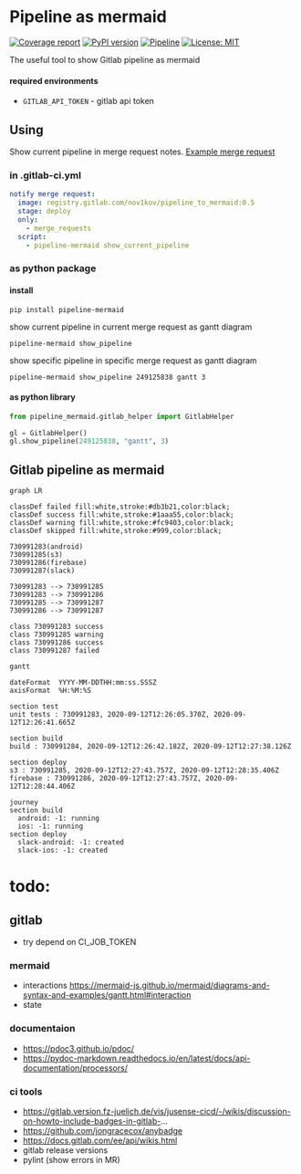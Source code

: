 # Pipeline as mermaid

[![Coverage report](https://gitlab.com/Nov1kov/pipeline_to_mermaid/badges/master/coverage.svg)](https://nov1kov.gitlab.io/pipeline_to_mermaid/)
[![PyPI version](https://badge.fury.io/py/pipeline-mermaid.svg)](https://badge.fury.io/py/pipeline-mermaid)
[![Pipeline](https://gitlab.com/Nov1kov/pipeline_to_mermaid/badges/master/pipeline.svg)](https://gitlab.com/user/project/pipelines)
[![License: MIT](https://img.shields.io/badge/License-MIT-yellow.svg)](https://opensource.org/licenses/MIT)


The useful tool to show Gitlab pipeline as mermaid

#### required environments

- `GITLAB_API_TOKEN` - gitlab api token

## Using

Show current pipeline in merge request notes. [Example merge request](https://gitlab.com/Nov1kov/pipeline_to_mermaid/-/merge_requests/4)

### in .gitlab-ci.yml

```yml
notify merge request:
  image: registry.gitlab.com/nov1kov/pipeline_to_mermaid:0.5
  stage: deploy
  only:
    - merge_requests
  script:
    - pipeline-mermaid show_current_pipeline
```

### as python package

#### install
```commandline
pip install pipeline-mermaid
```

show current pipeline in current merge request as gantt diagram
```commandline
pipeline-mermaid show_pipeline
```

show specific pipeline in specific merge request as gantt diagram
```commandline
pipeline-mermaid show_pipeline 249125838 gantt 3 
```

#### as python library

````python
from pipeline_mermaid.gitlab_helper import GitlabHelper

gl = GitlabHelper()
gl.show_pipeline(249125838, "gantt", 3)
````

## Gitlab pipeline as mermaid

```mermaid
graph LR

classDef failed fill:white,stroke:#db3b21,color:black;
classDef success fill:white,stroke:#1aaa55,color:black;
classDef warning fill:white,stroke:#fc9403,color:black;
classDef skipped fill:white,stroke:#999,color:black;

730991283(android)
730991285(s3)
730991286(firebase)
730991287(slack)

730991283 --> 730991285
730991283 --> 730991286
730991285 --> 730991287
730991286 --> 730991287

class 730991283 success
class 730991285 warning
class 730991286 success
class 730991287 failed
```


```mermaid
gantt

dateFormat  YYYY-MM-DDTHH:mm:ss.SSSZ
axisFormat  %H:%M:%S

section test
unit tests : 730991283, 2020-09-12T12:26:05.370Z, 2020-09-12T12:26:41.665Z

section build
build : 730991284, 2020-09-12T12:26:42.182Z, 2020-09-12T12:27:38.126Z

section deploy
s3 : 730991285, 2020-09-12T12:27:43.757Z, 2020-09-12T12:28:35.406Z
firebase : 730991286, 2020-09-12T12:27:43.757Z, 2020-09-12T12:28:44.406Z
```

```mermaid
journey
section build
  android: -1: running
  ios: -1: running
section deploy
  slack-android: -1: created
  slack-ios: -1: created
```

# todo:

## gitlab 
- try depend on CI_JOB_TOKEN

### mermaid
- interactions https://mermaid-js.github.io/mermaid/diagrams-and-syntax-and-examples/gantt.html#interaction
- state

### documentaion
- https://pdoc3.github.io/pdoc/
- https://pydoc-markdown.readthedocs.io/en/latest/docs/api-documentation/processors/

### ci tools
- https://gitlab.version.fz-juelich.de/vis/jusense-cicd/-/wikis/discussion-on-howto-include-badges-in-gitlab-...
- https://github.com/jongracecox/anybadge
- https://docs.gitlab.com/ee/api/wikis.html
- gitlab release versions
- pylint (show errors in MR)